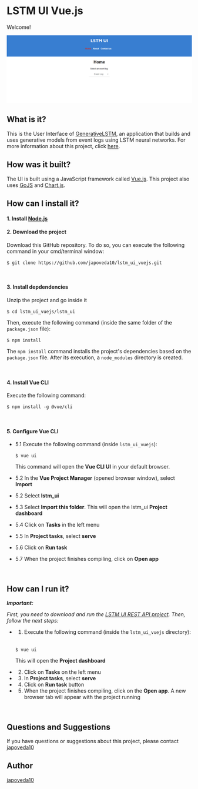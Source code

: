 # LSTM UI Vue.js

Welcome!

![LSTM Proposed Approach UI Main Page](https://raw.githubusercontent.com/japoveda10/lstm_ui_vuejs/master/IMAGE.png)

## What is it?

This is the User Interface of [GenerativeLSTM](https://github.com/AdaptiveBProcess/GenerativeLSTM), an application that builds and uses generative models from event logs using LSTM neural networks. For more information about this project, click [here](https://link.springer.com/chapter/10.1007/978-3-030-26619-6_19).

## How was it built?

The UI is built using a JavaScript framework called [Vue.js](https://vuejs.org). This project also uses [GoJS](https://gojs.net/latest/index.html) and [Chart.js](https://www.chartjs.org).

## How can I install it?

#### 1. Install [Node.js](https://nodejs.org/es/)


#### 2. Download the project

Download this GitHub repository. To do so, you can execute the following command in your cmd/terminal window:

   ```
   $ git clone https://github.com/japoveda10/lstm_ui_vuejs.git
   ```

<br />

#### 3. Install depdendencies

Unzip the project and go inside it

   ```
   $ cd lstm_ui_vuejs/lstm_ui
   ```

Then, execute the following command (inside the same folder of the ```package.json``` file):

   ```
   $ npm install
   ```
   
The ```npm install``` command installs the project's dependencies based on the ```package.json``` file. After its execution, a ```node_modules``` directory is created.

<br />

#### 4. Install Vue CLI

Execute the following command:
   
   ```
   $ npm install -g @vue/cli
   ```

<br />

#### 5. Configure Vue CLI

- 5.1 Execute the following command (inside `lstm_ui_vuejs`):
   
   ```
   $ vue ui
   ```
   
   This command will open the **Vue CLI UI** in your default browser.

- 5.2 In the **Vue Project Manager** (opened browser window), select **Import**
- 5.2 Select **lstm_ui**
- 5.3 Select **Import this folder**. This will open the lstm_ui **Project dashboard**
- 5.4 Click on **Tasks** in the left menu
- 5.5 In **Project tasks**, select **serve**
- 5.6 Click on **Run task**
- 5.7 When the project finishes compiling, click on **Open app**

<br />

## How can I run it?

***Important:*** 

*First, you need to download and run the [LSTM UI REST API project](https://github.com/japoveda10/lstm_ui_REST_API). Then, follow the next steps:*

- 1. Execute the following command (inside the `lstm_ui_vuejs` directory):
   
   <br />
   
   ```
   $ vue ui
   ```
   
   This will open the **Project dashboard**
   
- 2. Click on **Tasks** on the left menu
- 3. In **Project tasks**, select **serve**
- 4. Click on **Run task** button
- 5. When the project finishes compiling, click on the **Open app**. A new browser tab will appear with the project running

<br />

## Questions and Suggestions

If you have questions or suggestions about this project, please contact [japoveda10](mailto:ja.poveda10@uniandes.edu.co)

## Author

[japoveda10](https://github.com/japoveda10)
